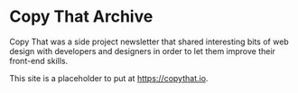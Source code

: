 # Copy That Archive

Copy That was a side project newsletter that shared interesting bits of web design with developers and designers in order to let them improve their front-end skills.

This site is a placeholder to put at https://copythat.io.
